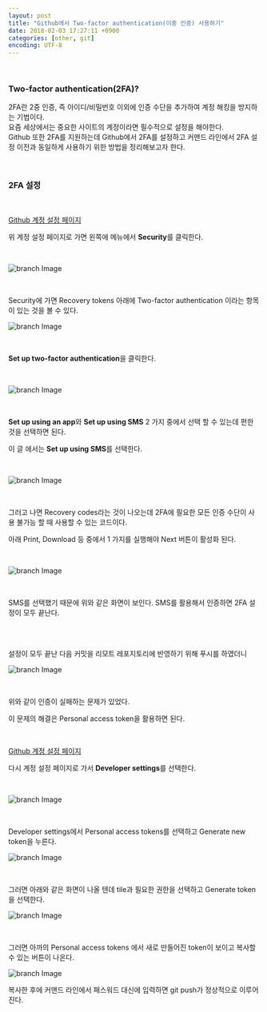 ```yaml
---
layout: post
title: "Github에서 Two-factor authentication(이중 인증) 사용하기"
date: 2018-02-03 17:27:11 +0900
categories: [other, git]
encoding: UTF-8
---
```


<br>

### Two-factor authentication(2FA)?

2FA란 2중 인증, 즉 아이디/비밀번호 이외에 인증 수단을 추가하여 계정 해킹을 방지하는 기법이다. <br>
요즘 세상에서는 중요한 사이트의 계정이라면 필수적으로 설정을 해야한다. <br> 
Github 또한 2FA를 지원하는데 Github에서 2FA를 설정하고 커맨드 라인에서 2FA 설정 이전과 동일하게 사용하기 위한 방법을 정리해보고자 한다.


<br>

### 2FA 설정

<br>

[Github 계정 설정 페이지](https://github.com/settings/profile)

위 계정 설정 페이지로 가면 왼쪽에 메뉴에서 **Security**를 클릭한다. 

<br>

![branch Image](https://raw.githubusercontent.com/lee-seul/lee-seul.github.com/master/static/img/_posts/github_2FA_1.png)

<br>

Security에 가면 Recovery tokens 아래에 Two-factor authentication 이라는 항목이 있는 것을 볼 수 있다.

![branch Image](https://raw.githubusercontent.com/lee-seul/lee-seul.github.com/master/static/img/_posts/github_2FA_2.png)

<br>

**Set up two-factor authentication**을 클릭한다. 

<br>


![branch Image](https://raw.githubusercontent.com/lee-seul/lee-seul.github.com/master/static/img/_posts/github_2FA_3.png)

<br>

**Set up using an app**와 **Set up using SMS** 2 가지 중에서 선택 할 수 있는데 편한 것을 선택하면 된다. 

이 글 에서는 **Set up using SMS**를 선택한다. 


<br>

![branch Image](https://raw.githubusercontent.com/lee-seul/lee-seul.github.com/master/static/img/_posts/github_2FA_4.png)


<br>

그러고 나면 Recovery codes라는 것이 나오는데 2FA에 필요한 모든 인증 수단이 사용 불가능 할 때 사용할 수 있는 코드이다. 

아래 Print, Download 등 중에서 1 가지를 실행해야 Next 버튼이 활성화 된다.


<br>

![branch Image](https://raw.githubusercontent.com/lee-seul/lee-seul.github.com/master/static/img/_posts/github_2FA_5.png)


<br>

SMS를 선택했기 때문에 위와 같은 화면이 보인다. SMS를 활용해서 인증하면 2FA 설정이 모두 끝난다. 



<br>
<br>

설정이 모두 끝난 다음 커밋을 리모트 레포지토리에 반영하기 위해 푸시를 하였더니 

![branch Image](https://raw.githubusercontent.com/lee-seul/lee-seul.github.com/master/static/img/_posts/github_2FA_6.png)


<br>

위와 같이 인증이 실패하는 문제가 있었다. 

이 문제의 해결은 Personal access token을 활용하면 된다. 

<br>


[Github 계정 설정 페이지](https://github.com/settings/profile)

다시 계정 설정 페이지로 가서 **Developer settings**를 선택한다. 

<br>

![branch Image](https://raw.githubusercontent.com/lee-seul/lee-seul.github.com/master/static/img/_posts/github_2FA_7.png)

<br>

Developer settings에서 Personal access tokens를 선택하고 Generate new token을 누른다. 

![branch Image](https://raw.githubusercontent.com/lee-seul/lee-seul.github.com/master/static/img/_posts/github_2FA_8.png)


<br>

그러면 아래와 같은 화면이 나올 텐데 tile과 필요한 권한을 선택하고 Generate token을 선택한다.  

![branch Image](https://raw.githubusercontent.com/lee-seul/lee-seul.github.com/master/static/img/_posts/github_2FA_9.png)



<br>


그러면 아까의 Personal access tokens 에서 새로 만들어진 token이 보이고 복사할 수 있는 버튼이 나온다. 


![branch Image](https://raw.githubusercontent.com/lee-seul/lee-seul.github.com/master/static/img/_posts/github_2FA_10.png)


복사한 후에 커맨드 라인에서 패스워드 대신에 입력하면 git push가 정상적으로 이루어진다. 






















